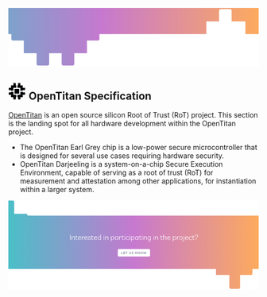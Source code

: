 ![Header image](../images/banner.png)
## ![OpenTitan logo](../images/otlogo.png) OpenTitan Specification

[OpenTitan](https://opentitan.org) is an open source silicon Root of Trust (RoT) project.
This section is the landing spot for all hardware development within the OpenTitan project.

- The OpenTitan Earl Grey chip is a low-power secure microcontroller that is designed for several use cases requiring hardware security.
- OpenTitan Darjeeling is a system-on-a-chip Secure Execution Environment, capable of serving as a root of trust (RoT) for measurement and attestation among other applications, for instantiation within a larger system.

[![Footer image](../images/interested.png)](mailto:get-involved@opentitan.org)